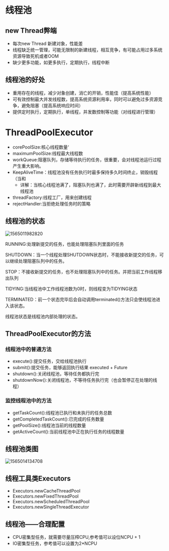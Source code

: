# 线程池

## new Thread弊端

- 每次new Thread 新建对象，性能差
- 线程缺乏统一管理，可能无限制的新建线程，相互竞争，有可能占用过多系统资源导致死机或者OOM
- 缺少更多功能，如更多执行，定期执行，线程中断

## 线程池的好处

- 重用存在的线程，减少对象创建，消亡的开销，性能佳（提高系统性能）
- 可有效控制最大并发线程数，提高系统资源利用率，同时可以避免过多资源竞争，避免阻塞（提高系统响应时间）
- 提供定时执行，定期执行，单线程，并发数控制等功能（对线程进行管理）



# ThreadPoolExecutor

- corePoolSize:核心线程数量‘
- maximumPoolSize:线程最大线程数
- workQueue:阻塞队列，存储等待执行的任务，很重要，会对线程池运行过程产生重大影响。
- KeepAliveTime：线程池没有任务执行时最多保持多久时间终止，销毁线程（当和
  - 详解：当核心线程池满了，阻塞队列也满了，此时需要开辟新线程到最大线程池
- threadFactory:线程工厂，用来创建线程
- rejectHandler:当拒绝处理任务时的策略

## 线程池的状态

![1565011982820](C:\Users\32183\AppData\Roaming\Typora\typora-user-images\1565011982820.png)

RUNNING:处理新提交的任务，也能处理阻塞队列里面的任务

SHUTDOWN：当一个线程处理SHUTDOWN状态时，不能接收新提交的任务，可以继续处理阻塞队列中的任务。

STOP：不接收新提交的任务，也不处理阻塞队列中的任务。并把当前工作线程移出队列

TIDYING:当线程池中工作线程池数为0时，则线程变为TIDYING状态

TERMINATED：前一个状态完毕后会自动调用terminated()方法只会使线程池进入该状态。

线程池状态是线程池内部处理的状态。

## ThreadPoolExecutor的方法

### 线程池中的普通方法

- execute():提交任务，交给线程池执行
- submit():提交任务，能够返回执行结果 executed + Future
- shutdown():关闭线程池，等待任务都执行完
- shutdownNow():关闭线程池，不等待任务执行完（也会暂停正在处理的线程）

### 监控线程池中的方法

- getTaskCount():线程池已执行和未执行的任务总数
- getCompletedTaskCount():已完成的任务数量
- getPoolSize():线程池当前的线程数量
- getActiveCount():当前线程池中正在执行任务的线程数量



## 线程池类图

![1565014134708](C:\Users\32183\AppData\Roaming\Typora\typora-user-images\1565014134708.png)

## 线程工具类Executors

- Executors.newCacheThreadPool
- Executors.newFixedThreadPool
- Executors.newScheduledThreadPool
- Executors.newSingleThreadExecutor

## 线程池——合理配置

- CPU密集型任务，就需要尽量压榨CPU,参考值可以设位NCPU + 1
- IO密集型任务，参考值可以设置为2*NCPU

